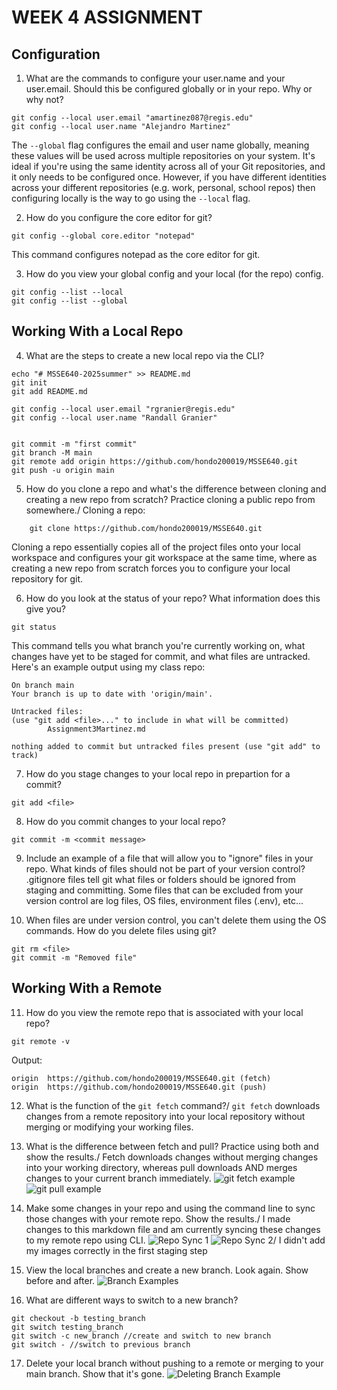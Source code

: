 # WEEK 4 ASSIGNMENT

## Configuration
1. What are the commands to configure your user.name and your user.email. Should this be configured globally or in your repo. Why or why not?
```
git config --local user.email "amartinez087@regis.edu"
git config --local user.name "Alejandro Martinez"
```
The ```--global``` flag configures the email and user name globally, meaning these values will be used across multiple repositories on your system. It's ideal if you're using the same identity across all of your Git repositories, and it only needs to be configured once. However, if you have different identities across your different repositories (e.g. work, personal, school repos) then configuring locally is the way to go using the ```--local``` flag.

2. How do you configure the core editor for git?
```
git config --global core.editor "notepad"
```
This command configures notepad as the core editor for git.

3. How do you view your global config and your local (for the repo) config.
```
git config --list --local
git config --list --global
```

## Working With a Local Repo
4. What are the steps to create a new local repo via the CLI?
```
echo "# MSSE640-2025summer" >> README.md
git init
git add README.md

git config --local user.email "rgranier@regis.edu"
git config --local user.name "Randall Granier"


git commit -m "first commit"
git branch -M main
git remote add origin https://github.com/hondo200019/MSSE640.git
git push -u origin main
```

5. How do you clone a repo and what's the difference between cloning and creating a new repo from scratch? Practice cloning a public repo from somewhere./
Cloning a repo:
```
    git clone https://github.com/hondo200019/MSSE640.git
```
Cloning a repo essentially copies all of the project files onto your local workspace and configures your git workspace at the same time, where as creating a new repo from scratch forces you to configure your local repository for git.

6. How do you look at the status of your repo? What information does this give you?
```
git status
```
This command tells you what branch you're currently working on, what changes have yet to be staged for commit, and what files are untracked. Here's an example output using my class repo:
```
On branch main
Your branch is up to date with 'origin/main'.

Untracked files:
(use "git add <file>..." to include in what will be committed)
        Assignment3Martinez.md

nothing added to commit but untracked files present (use "git add" to track)
```

7. How do you stage changes to your local repo in prepartion for a commit?
```
git add <file>
```

8. How do you commit changes to your local repo?
```
git commit -m <commit message>
```

9. Include an example of a file that will allow you to "ignore" files in your repo. What kinds of files should not be part of your version control?
.gitignore files tell git what files or folders should be ignored from staging and committing. Some files that can be excluded from your version control are log files, OS files, environment files (.env), etc...

10. When files are under version control, you can't delete them using the OS commands. How do you delete files using git?
```
git rm <file>
git commit -m "Removed file"
```

## Working With a Remote
11. How do you view the remote repo that is associated with your local repo?
```
git remote -v
```
Output:
```
origin  https://github.com/hondo200019/MSSE640.git (fetch)
origin  https://github.com/hondo200019/MSSE640.git (push) 
```

12. What is the function of the ```git fetch``` command?/
```git fetch``` downloads changes from a remote repository into your local repository without merging or modifying your working files.

13. What is the difference between fetch and pull? Practice using both and show the results./
Fetch downloads changes without merging changes into your working directory, whereas pull downloads AND merges changes to your current branch immediately.
![git fetch example](./Images/git_fetch.PNG)
![git pull example](./Images/git_pull.PNG)

14. Make some changes in your repo and using the command line to sync those changes with your remote repo. Show the results./
I made changes to this markdown file and am currently syncing these changes to my remote repo using CLI.
![Repo Sync 1](./Images/Repo_Sync_1.PNG)
![Repo Sync 2](./Images/Repo_Sync_2.PNG)/
I didn't add my images correctly in the first staging step

15. View the local branches and create a new branch. Look again. Show before and after.
![Branch Examples](./Images/branch.PNG)

16. What are different ways to switch to a new branch?
```
git checkout -b testing_branch
git switch testing_branch
git switch -c new_branch //create and switch to new branch
git switch - //switch to previous branch
```

17. Delete your local branch without pushing to a remote or merging to your main branch. Show that it's gone.
![Deleting Branch Example](./Images/deleting_branch.PNG)